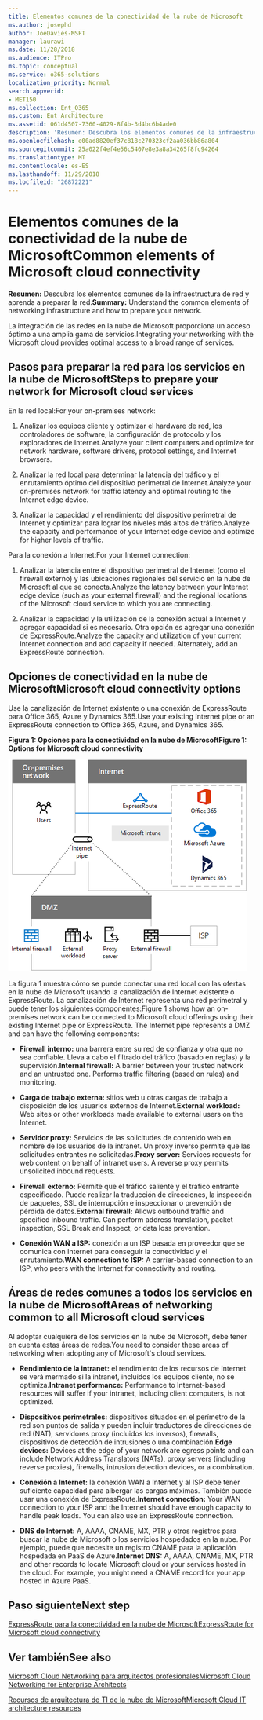 ```yaml
---
title: Elementos comunes de la conectividad de la nube de Microsoft
ms.author: josephd
author: JoeDavies-MSFT
manager: laurawi
ms.date: 11/28/2018
ms.audience: ITPro
ms.topic: conceptual
ms.service: o365-solutions
localization_priority: Normal
search.appverid:
- MET150
ms.collection: Ent_O365
ms.custom: Ent_Architecture
ms.assetid: 061d4507-7360-4029-8f4b-3d4bc6b4ade0
description: 'Resumen: Descubra los elementos comunes de la infraestructura de red y aprenda a preparar la red.'
ms.openlocfilehash: e00ad8820ef37c818c270323cf2aa036bb86a804
ms.sourcegitcommit: 25a022f4ef4e56c5407e8e3a8a34265f8fc94264
ms.translationtype: MT
ms.contentlocale: es-ES
ms.lasthandoff: 11/29/2018
ms.locfileid: "26872221"
---
```

# <a name="common-elements-of-microsoft-cloud-connectivity"></a><span data-ttu-id="9cf43-103">Elementos comunes de la conectividad de la nube de Microsoft</span><span class="sxs-lookup"><span data-stu-id="9cf43-103">Common elements of Microsoft cloud connectivity</span></span>

 <span data-ttu-id="9cf43-104">**Resumen:** Descubra los elementos comunes de la infraestructura de red y aprenda a preparar la red.</span><span class="sxs-lookup"><span data-stu-id="9cf43-104">**Summary:** Understand the common elements of networking infrastructure and how to prepare your network.</span></span>
  
<span data-ttu-id="9cf43-105">La integración de las redes en la nube de Microsoft proporciona un acceso óptimo a una amplia gama de servicios.</span><span class="sxs-lookup"><span data-stu-id="9cf43-105">Integrating your networking with the Microsoft cloud provides optimal access to a broad range of services.</span></span>
  
## <a name="steps-to-prepare-your-network-for-microsoft-cloud-services"></a><span data-ttu-id="9cf43-106">Pasos para preparar la red para los servicios en la nube de Microsoft</span><span class="sxs-lookup"><span data-stu-id="9cf43-106">Steps to prepare your network for Microsoft cloud services</span></span>
<span data-ttu-id="9cf43-107"><a name="steps"> </a></span><span class="sxs-lookup"><span data-stu-id="9cf43-107"><a name="steps"> </a></span></span>

<span data-ttu-id="9cf43-108">En la red local:</span><span class="sxs-lookup"><span data-stu-id="9cf43-108">For your on-premises network:</span></span>
  
1. <span data-ttu-id="9cf43-109">Analizar los equipos cliente y optimizar el hardware de red, los controladores de software, la configuración de protocolo y los exploradores de Internet.</span><span class="sxs-lookup"><span data-stu-id="9cf43-109">Analyze your client computers and optimize for network hardware, software drivers, protocol settings, and Internet browsers.</span></span>
    
2. <span data-ttu-id="9cf43-110">Analizar la red local para determinar la latencia del tráfico y el enrutamiento óptimo del dispositivo perimetral de Internet.</span><span class="sxs-lookup"><span data-stu-id="9cf43-110">Analyze your on-premises network for traffic latency and optimal routing to the Internet edge device.</span></span>
    
3. <span data-ttu-id="9cf43-111">Analizar la capacidad y el rendimiento del dispositivo perimetral de Internet y optimizar para lograr los niveles más altos de tráfico.</span><span class="sxs-lookup"><span data-stu-id="9cf43-111">Analyze the capacity and performance of your Internet edge device and optimize for higher levels of traffic.</span></span>
    
<span data-ttu-id="9cf43-112">Para la conexión a Internet:</span><span class="sxs-lookup"><span data-stu-id="9cf43-112">For your Internet connection:</span></span>
  
1. <span data-ttu-id="9cf43-113">Analizar la latencia entre el dispositivo perimetral de Internet (como el firewall externo) y las ubicaciones regionales del servicio en la nube de Microsoft al que se conecta.</span><span class="sxs-lookup"><span data-stu-id="9cf43-113">Analyze the latency between your Internet edge device (such as your external firewall) and the regional locations of the Microsoft cloud service to which you are connecting.</span></span>
    
2. <span data-ttu-id="9cf43-p101">Analizar la capacidad y la utilización de la conexión actual a Internet y agregar capacidad si es necesario. Otra opción es agregar una conexión de ExpressRoute.</span><span class="sxs-lookup"><span data-stu-id="9cf43-p101">Analyze the capacity and utilization of your current Internet connection and add capacity if needed. Alternately, add an ExpressRoute connection.</span></span>
    
## <a name="microsoft-cloud-connectivity-options"></a><span data-ttu-id="9cf43-116">Opciones de conectividad en la nube de Microsoft</span><span class="sxs-lookup"><span data-stu-id="9cf43-116">Microsoft cloud connectivity options</span></span>
<span data-ttu-id="9cf43-117"><a name="steps"> </a></span><span class="sxs-lookup"><span data-stu-id="9cf43-117"><a name="steps"> </a></span></span>

<span data-ttu-id="9cf43-118">Use la canalización de Internet existente o una conexión de ExpressRoute para Office 365, Azure y Dynamics 365.</span><span class="sxs-lookup"><span data-stu-id="9cf43-118">Use your existing Internet pipe or an ExpressRoute connection to Office 365, Azure, and Dynamics 365.</span></span>
  
<span data-ttu-id="9cf43-119">**Figura 1: Opciones para la conectividad en la nube de Microsoft**</span><span class="sxs-lookup"><span data-stu-id="9cf43-119">**Figure 1: Options for Microsoft cloud connectivity**</span></span>

![Figura 1:  Opciones para la conectividad en la nube de Microsoft](media/Network-Poster/CommonElements.png)

  
<span data-ttu-id="9cf43-p102">La figura 1 muestra cómo se puede conectar una red local con las ofertas en la nube de Microsoft usando la canalización de Internet existente o ExpressRoute. La canalización de Internet representa una red perimetral y puede tener los siguientes componentes:</span><span class="sxs-lookup"><span data-stu-id="9cf43-p102">Figure 1 shows how an on-premises network can be connected to Microsoft cloud offerings using their existing Internet pipe or ExpressRoute. The Internet pipe represents a DMZ and can have the following components:</span></span>
  
- <span data-ttu-id="9cf43-p103">**Firewall interno:** una barrera entre su red de confianza y otra que no sea confiable. Lleva a cabo el filtrado del tráfico (basado en reglas) y la supervisión.</span><span class="sxs-lookup"><span data-stu-id="9cf43-p103">**Internal firewall:** A barrier between your trusted network and an untrusted one. Performs traffic filtering (based on rules) and monitoring.</span></span>
    
- <span data-ttu-id="9cf43-125">**Carga de trabajo externa:** sitios web u otras cargas de trabajo a disposición de los usuarios externos de Internet.</span><span class="sxs-lookup"><span data-stu-id="9cf43-125">**External workload:** Web sites or other workloads made available to external users on the Internet.</span></span>
    
- <span data-ttu-id="9cf43-p104">**Servidor proxy:** Servicios de las solicitudes de contenido web en nombre de los usuarios de la intranet. Un proxy inverso permite que las solicitudes entrantes no solicitadas.</span><span class="sxs-lookup"><span data-stu-id="9cf43-p104">**Proxy server:** Services requests for web content on behalf of intranet users. A reverse proxy permits unsolicited inbound requests.</span></span>
    
- <span data-ttu-id="9cf43-p105">**Firewall externo:** Permite que el tráfico saliente y el tráfico entrante especificado. Puede realizar la traducción de direcciones, la inspección de paquetes, SSL de interrupción e inspeccionar o prevención de pérdida de datos.</span><span class="sxs-lookup"><span data-stu-id="9cf43-p105">**External firewall:** Allows outbound traffic and specified inbound traffic. Can perform address translation, packet inspection, SSL Break and Inspect, or data loss prevention.</span></span>
    
- <span data-ttu-id="9cf43-130">**Conexión WAN a ISP:** conexión a un ISP basada en proveedor que se comunica con Internet para conseguir la conectividad y el enrutamiento.</span><span class="sxs-lookup"><span data-stu-id="9cf43-130">**WAN connection to ISP:** A carrier-based connection to an ISP, who peers with the Internet for connectivity and routing.</span></span>
    
## <a name="areas-of-networking-common-to-all-microsoft-cloud-services"></a><span data-ttu-id="9cf43-131">Áreas de redes comunes a todos los servicios en la nube de Microsoft</span><span class="sxs-lookup"><span data-stu-id="9cf43-131">Areas of networking common to all Microsoft cloud services</span></span>
<span data-ttu-id="9cf43-132"><a name="steps"> </a></span><span class="sxs-lookup"><span data-stu-id="9cf43-132"><a name="steps"> </a></span></span>

<span data-ttu-id="9cf43-133">Al adoptar cualquiera de los servicios en la nube de Microsoft, debe tener en cuenta estas áreas de redes.</span><span class="sxs-lookup"><span data-stu-id="9cf43-133">You need to consider these areas of networking when adopting any of Microsoft's cloud services.</span></span>
  
- <span data-ttu-id="9cf43-134">**Rendimiento de la intranet:** el rendimiento de los recursos de Internet se verá mermado si la intranet, incluidos los equipos cliente, no se optimiza.</span><span class="sxs-lookup"><span data-stu-id="9cf43-134">**Intranet performance:** Performance to Internet-based resources will suffer if your intranet, including client computers, is not optimized.</span></span>
    
- <span data-ttu-id="9cf43-135">**Dispositivos perimetrales:** dispositivos situados en el perímetro de la red son puntos de salida y pueden incluir traductores de direcciones de red (NAT), servidores proxy (incluidos los inversos), firewalls, dispositivos de detección de intrusiones o una combinación.</span><span class="sxs-lookup"><span data-stu-id="9cf43-135">**Edge devices:** Devices at the edge of your network are egress points and can include Network Address Translators (NATs), proxy servers (including reverse proxies), firewalls, intrusion detection devices, or a combination.</span></span>
    
- <span data-ttu-id="9cf43-p106">**Conexión a Internet:** la conexión WAN a Internet y al ISP debe tener suficiente capacidad para albergar las cargas máximas. También puede usar una conexión de ExpressRoute.</span><span class="sxs-lookup"><span data-stu-id="9cf43-p106">**Internet connection:** Your WAN connection to your ISP and the Internet should have enough capacity to handle peak loads. You can also use an ExpressRoute connection.</span></span>
    
- <span data-ttu-id="9cf43-p107">**DNS de Internet:** A, AAAA, CNAME, MX, PTR y otros registros para buscar la nube de Microsoft o los servicios hospedados en la nube. Por ejemplo, puede que necesite un registro CNAME para la aplicación hospedada en PaaS de Azure.</span><span class="sxs-lookup"><span data-stu-id="9cf43-p107">**Internet DNS:** A, AAAA, CNAME, MX, PTR and other records to locate Microsoft cloud or your services hosted in the cloud. For example, you might need a CNAME record for your app hosted in Azure PaaS.</span></span>
    

## <a name="next-step"></a><span data-ttu-id="9cf43-140">Paso siguiente</span><span class="sxs-lookup"><span data-stu-id="9cf43-140">Next step</span></span>

[<span data-ttu-id="9cf43-141">ExpressRoute para la conectividad en la nube de Microsoft</span><span class="sxs-lookup"><span data-stu-id="9cf43-141">ExpressRoute for Microsoft cloud connectivity</span></span>](expressroute-for-microsoft-cloud-connectivity.md)

## <a name="see-also"></a><span data-ttu-id="9cf43-142">Ver también</span><span class="sxs-lookup"><span data-stu-id="9cf43-142">See also</span></span>

<span data-ttu-id="9cf43-143"><a name="steps"> </a></span><span class="sxs-lookup"><span data-stu-id="9cf43-143"><a name="steps"> </a></span></span>

[<span data-ttu-id="9cf43-144">Microsoft Cloud Networking para arquitectos profesionales</span><span class="sxs-lookup"><span data-stu-id="9cf43-144">Microsoft Cloud Networking for Enterprise Architects</span></span>](microsoft-cloud-networking-for-enterprise-architects.md)
  
[<span data-ttu-id="9cf43-145">Recursos de arquitectura de TI de la nube de Microsoft</span><span class="sxs-lookup"><span data-stu-id="9cf43-145">Microsoft Cloud IT architecture resources</span></span>](microsoft-cloud-it-architecture-resources.md)


